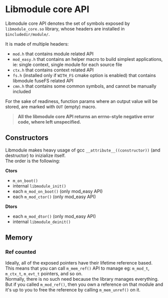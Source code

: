 # Libmodule core API

Libmodule core API denotes the set of symbols exposed by `libmodule_core.so` library, whose headers are installed in `$includedir/module/`.  

It is made of multiple headers:  

* `mod.h` that contains module related API  
* `mod_easy.h` that contains an helper macro to build simplest applications, ie: single context, single module for each source file  
* `ctx.h` that contains context related API  
* `fs.h` (installed only if `WITH_FS` cmake option is enabled) that contains libmodule fuseFS related API  
* `cmn.h` that contains some common symbols, and cannot be manually included  

For the sake of readiness, function params where an output value will be stored, are marked with `OUT` (empty) macro.  

> **All the libmodule core API returns an errno-style negative error code, where left unspecified.**

## Constructors

Libmodule makes heavy usage of gcc `__attribute__((constructor))` (and destructor) to inizialize itself.  
The order is the following:

**Ctors**
* `m_on_boot()`
* internal `libmodule_init()`
* each `m_mod_on_boot()` (only mod_easy API)
* each `m_mod_ctor()` (only mod_easy API)

**Dtors**
* each `m_mod_dtor()` (only mod_easy API)
* internal `libmodule_deinit()`

## Memory

### Ref counted

Ideally, all of the exposed pointers have their lifetime reference based.  
This means that you can call `m_mem_ref()` API to manage eg: `m_mod_t`, `m_ctx_t`, `m_evt_t` pointers, and so on.  
Normally, there is no such need because the library manages everything.  
But if you called `m_mod_ref()`, then you own a reference on that module and it's up to you to free the reference by calling `m_mem_unref()` on it.  
